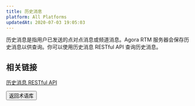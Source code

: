 ```yaml
---
title: 历史消息
platform: All Platforms
updatedAt: 2020-07-03 19:05:03
---
```


历史消息是指用户已发送的点对点消息或频道消息。Agora RTM 服务器会保存历史消息以供查询。你可以使用历史消息 RESTful API 查询历史消息。

## 相关链接

[历史消息 RESTful API](/cn/Real-time-Messaging/rtm_get_event?platform=All%20Platforms#%E5%8E%86%E5%8F%B2%E6%B6%88%E6%81%AF-api)

<a href="./terms"><button>返回术语库</button></a>
